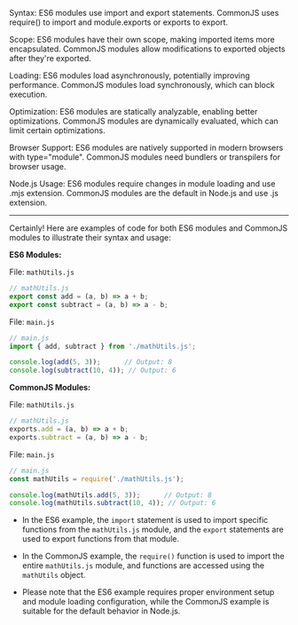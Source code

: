 

Syntax:
ES6 modules use import and export statements.
CommonJS uses require() to import and module.exports or exports to export.

Scope:
ES6 modules have their own scope, making imported items more encapsulated.
CommonJS modules allow modifications to exported objects after they're exported.

Loading:
ES6 modules load asynchronously, potentially improving performance.
CommonJS modules load synchronously, which can block execution.

Optimization:
ES6 modules are statically analyzable, enabling better optimizations.
CommonJS modules are dynamically evaluated, which can limit certain optimizations.

Browser Support:
ES6 modules are natively supported in modern browsers with type="module".
CommonJS modules need bundlers or transpilers for browser usage.

Node.js Usage:
ES6 modules require changes in module loading and use .mjs extension.
CommonJS modules are the default in Node.js and use .js extension.


---


Certainly! Here are examples of code for both ES6 modules and CommonJS modules to illustrate their syntax and usage:

**ES6 Modules:**

File: `mathUtils.js`
```javascript
// mathUtils.js
export const add = (a, b) => a + b;
export const subtract = (a, b) => a - b;
```

File: `main.js`
```javascript
// main.js
import { add, subtract } from './mathUtils.js';

console.log(add(5, 3));      // Output: 8
console.log(subtract(10, 4)); // Output: 6
```

**CommonJS Modules:**

File: `mathUtils.js`
```javascript
// mathUtils.js
exports.add = (a, b) => a + b;
exports.subtract = (a, b) => a - b;
```

File: `main.js`
```javascript
// main.js
const mathUtils = require('./mathUtils.js');

console.log(mathUtils.add(5, 3));      // Output: 8
console.log(mathUtils.subtract(10, 4)); // Output: 6
```

- In the ES6 example, the `import` statement is used to import specific functions from the `mathUtils.js` module, and the `export` statements are used to export functions from that module.

- In the CommonJS example, the `require()` function is used to import the entire `mathUtils.js` module, and functions are accessed using the `mathUtils` object.

- Please note that the ES6 example requires proper environment setup and module loading configuration, while the CommonJS example is suitable for the default behavior in Node.js.

